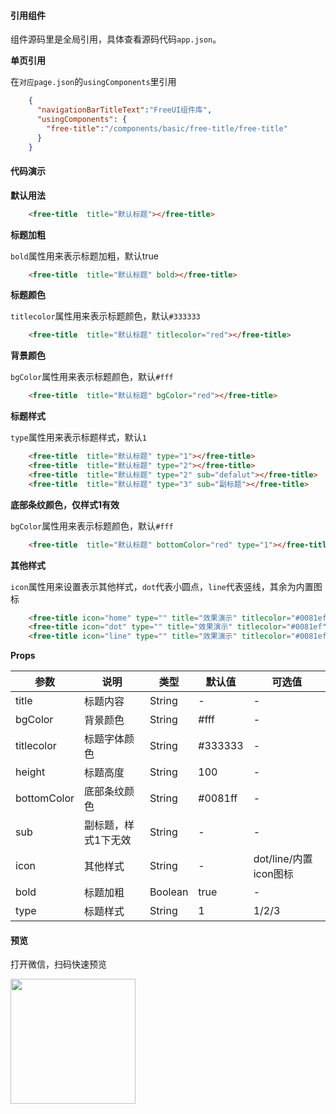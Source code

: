 
#### 引用组件

组件源码里是全局引用，具体查看源码代码`app.json`。

**单页引用**

在`对应page.json`的`usingComponents`里引用
```json
	{
	  "navigationBarTitleText":"FreeUI组件库",
	  "usingComponents": {
		"free-title":"/components/basic/free-title/free-title"
	  }
	}
```

#### 代码演示

**默认用法**

```html
	<free-title  title="默认标题"></free-title>
```

**标题加粗**

`bold`属性用来表示标题加粗，默认true
```html
	<free-title  title="默认标题" bold></free-title>
```

**标题颜色**

`titlecolor`属性用来表示标题颜色，默认`#333333`
```html
	<free-title  title="默认标题" titlecolor="red"></free-title>
```
**背景颜色**

`bgColor`属性用来表示标题颜色，默认`#fff`
```html
	<free-title  title="默认标题" bgColor="red"></free-title>
```

**标题样式**

`type`属性用来表示标题样式，默认`1`
```html
	<free-title  title="默认标题" type="1"></free-title>
	<free-title  title="默认标题" type="2"></free-title>
	<free-title  title="默认标题" type="2" sub="defalut"></free-title>
	<free-title  title="默认标题" type="3" sub="副标题"></free-title>
```

**底部条纹颜色，仅样式1有效**

`bgColor`属性用来表示标题颜色，默认`#fff`
```html
	<free-title  title="默认标题" bottomColor="red" type="1"></free-title>
```

**其他样式**

`icon`属性用来设置表示其他样式，`dot`代表小圆点，`line`代表竖线，其余为内置图标
```html
	<free-title icon="home" type="" title="效果演示" titlecolor="#0081ef"></free-title>
	<free-title icon="dot" type="" title="效果演示" titlecolor="#0081ef"></free-title>
	<free-title icon="line" type="" title="效果演示" titlecolor="#0081ef"></free-title>
```

**Props**

| 参数     | 说明                                                   | 类型          | 默认值      | 可选值 |
| -------- | ------------------------------------------------------ | ------------- | ----------- | ------ |
| title   | 标题内容                                               | String        | -      | -      |
| bgColor      | 背景颜色                                           | String        | #fff           | -      |
| titlecolor   |  标题字体颜色                | String         | #333333           | -      |
| height     | 标题高度                                   | String        | 100 | - |
| bottomColor    | 底部条纹颜色                                              | String        | #0081ff      | -      |
| sub   | 副标题，样式1下无效| String        | -      | -      |
| icon   | 其他样式                                               | String        | -      | dot/line/内置icon图标      |
| bold   | 标题加粗                                               | Boolean        | true      | -      |
| type   | 标题样式                                               | String        | 1      | 1/2/3     |

#### 预览

打开微信，扫码快速预览

<div align="left"><image src="https://z3.ax1x.com/2021/06/01/2nN0yt.jpg" width="200" height="200"> </image></div>
